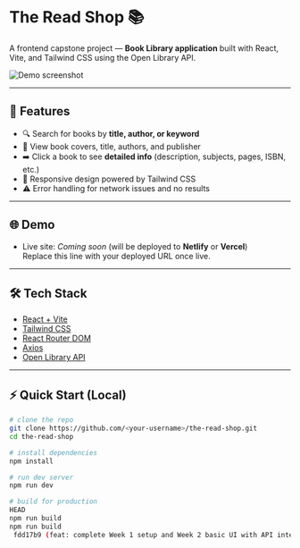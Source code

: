 # The Read Shop 📚

A frontend capstone project — **Book Library application** built with React, Vite, and Tailwind CSS using the Open Library API.

![Demo screenshot](./public/screenshot.png) <!-- optional: add a screenshot at this path -->

---

## 🚀 Features
- 🔍 Search for books by **title, author, or keyword**
- 📖 View book covers, title, authors, and publisher
- ➡️ Click a book to see **detailed info** (description, subjects, pages, ISBN, etc.)
- 📱 Responsive design powered by Tailwind CSS
- ⚠️ Error handling for network issues and no results

---

## 🌐 Demo
- Live site: *Coming soon* (will be deployed to **Netlify** or **Vercel**)  
  Replace this line with your deployed URL once live.

---

## 🛠️ Tech Stack
- [React + Vite](https://vitejs.dev/)
- [Tailwind CSS](https://tailwindcss.com/)
- [React Router DOM](https://reactrouter.com/)
- [Axios](https://axios-http.com/)
- [Open Library API](https://openlibrary.org/developers/api)

---

## ⚡ Quick Start (Local)
```bash
# clone the repo
git clone https://github.com/<your-username>/the-read-shop.git
cd the-read-shop

# install dependencies
npm install

# run dev server
npm run dev

# build for production
HEAD
npm run build
npm run build
 fdd17b9 (feat: complete Week 1 setup and Week 2 basic UI with API integration)
